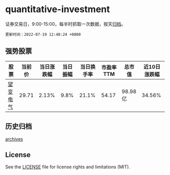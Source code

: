 # quantitative-investment

证券交易日，9:00-15:00，每半时抓取一次数据，按天[归档](archives)。

`更新时间：2022-07-19 12:48:24 +0800`

## 强势股票

|股票|当前价|当日涨跌幅|当日振幅|当日换手率|市盈率TTM|总市值|近10日涨跌幅|
|----|----|----|----|----|----|----|----|
|[望变电气](https://xueqiu.com/S/SH603191)|29.71|2.13%|9.8%|21.1%|54.17|98.98亿|34.56%|

## 历史归档

[archives](archives)

## License

See the [LICENSE](LICENSE) file for license rights and limitations (MIT).